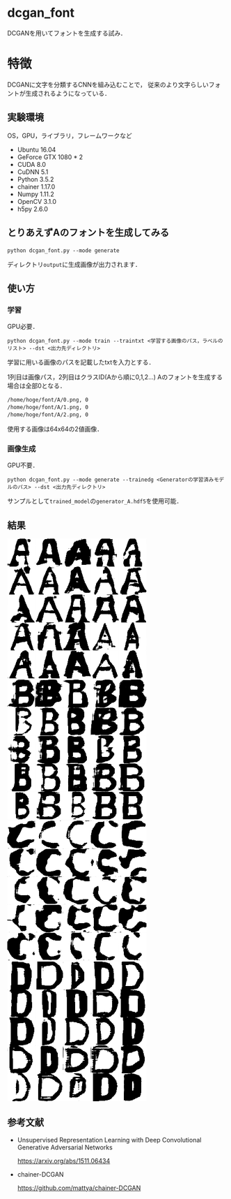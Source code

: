 # dcgan_font
DCGANを用いてフォントを生成する試み．

# 特徴
DCGANに文字を分類するCNNを組み込むことで，
従来のより文字らしいフォントが生成されるようになっている．

## 実験環境
OS，GPU，ライブラリ，フレームワークなど
* Ubuntu 16.04
* GeForce GTX 1080 * 2
* CUDA 8.0
* CuDNN 5.1
* Python 3.5.2
* chainer 1.17.0
* Numpy 1.11.2
* OpenCV 3.1.0
* h5py 2.6.0

## とりあえずAのフォントを生成してみる
`python dcgan_font.py --mode generate`

ディレクトリ`output`に生成画像が出力されます．

## 使い方
### 学習

GPU必要．

`python dcgan_font.py --mode train --traintxt <学習する画像のパス，ラベルのリスト> --dst <出力先ディレクトリ>`

学習に用いる画像のパスを記載したtxtを入力とする．

1列目は画像パス，2列目はクラスID(Aから順に0,1,2...)
Aのフォントを生成する場合は全部0となる．
```txt:train.txt
/home/hoge/font/A/0.png, 0
/home/hoge/font/A/1.png, 0
/home/hoge/font/A/2.png, 0
```
使用する画像は64x64の2値画像．

### 画像生成

GPU不要．

`python dcgan_font.py --mode generate --trainedg <Generatorの学習済みモデルのパス> --dst <出力先ディレクトリ>`

サンプルとして`trained_model`の`generator_A.hdf5`を使用可能．

## 結果
<img src='https://github.com/abekoh/dcgan_font/blob/develop/example/addClassifier_A.png'>
<img src='https://github.com/abekoh/dcgan_font/blob/develop/example/addClassifier_B.png'>
<img src='https://github.com/abekoh/dcgan_font/blob/develop/example/addClassifier_C.png'>
<img src='https://github.com/abekoh/dcgan_font/blob/develop/example/addClassifier_D.png'>

## 参考文献
* Unsupervised Representation Learning with Deep Convolutional Generative Adversarial Networks 

  https://arxiv.org/abs/1511.06434

* chainer-DCGAN

  https://github.com/mattya/chainer-DCGAN

